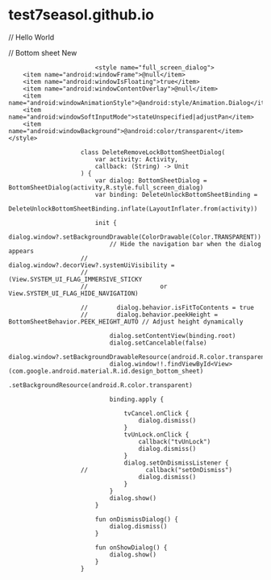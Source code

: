 # test7seasol.github.io

            
// Hello World

// Bottom sheet New
                        

                            <style name="full_screen_dialog">
        <item name="android:windowFrame">@null</item>
        <item name="android:windowIsFloating">true</item>
        <item name="android:windowContentOverlay">@null</item>
        <item name="android:windowAnimationStyle">@android:style/Animation.Dialog</item>
        <item name="android:windowSoftInputMode">stateUnspecified|adjustPan</item>
        <item name="android:windowBackground">@android:color/transparent</item>
    </style>
    
                        class DeleteRemoveLockBottomSheetDialog(
                            var activity: Activity,
                            callback: (String) -> Unit
                        ) {
                            var dialog: BottomSheetDialog = BottomSheetDialog(activity,R.style.full_screen_dialog)
                            var binding: DeleteUnlockBottomSheetBinding =
                                DeleteUnlockBottomSheetBinding.inflate(LayoutInflater.from(activity))
                        
                            init {
                                dialog.window?.setBackgroundDrawable(ColorDrawable(Color.TRANSPARENT))
                                // Hide the navigation bar when the dialog appears
                        //        dialog.window?.decorView?.systemUiVisibility =
                        //            (View.SYSTEM_UI_FLAG_IMMERSIVE_STICKY
                        //                    or View.SYSTEM_UI_FLAG_HIDE_NAVIGATION)
                        
                        //        dialog.behavior.isFitToContents = true
                        //        dialog.behavior.peekHeight = BottomSheetBehavior.PEEK_HEIGHT_AUTO // Adjust height dynamically
                        
                                dialog.setContentView(binding.root)
                                dialog.setCancelable(false)
                                dialog.window?.setBackgroundDrawableResource(android.R.color.transparent)
                                dialog.window!!.findViewById<View>(com.google.android.material.R.id.design_bottom_sheet)
                                    .setBackgroundResource(android.R.color.transparent)
                        
                                binding.apply {
                        
                                    tvCancel.onClick {
                                        dialog.dismiss()
                                    }
                                    tvUnLock.onClick {
                                        callback("tvUnLock")
                                        dialog.dismiss()
                                    }
                                    dialog.setOnDismissListener {
                        //                callback("setOnDismiss")
                                        dialog.dismiss()
                                    }
                                }
                                dialog.show()
                            }
                        
                            fun onDismissDialog() {
                                dialog.dismiss()
                            }
                        
                            fun onShowDialog() {
                                dialog.show()
                            }
                        }

            

